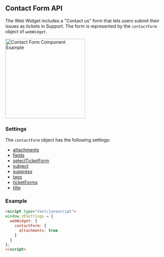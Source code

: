 
## Contact Form API

The Web Widget includes a "Contact us" form that lets users submit their issues as tickets in Support. The form is represented by the `contactForm` object of `webWidget`.

<img src="https://zen-marketing-documentation.s3.amazonaws.com/docs/en/web-widget/contactForm.png" alt="Contact Form Component Example" width="250px">

### Settings

The `contactForm` object has the following settings:

* [attachments](./settings#attachments)
* [fields](./settings#fields)
* [selectTicketForm](./settings#selectticketform)
* [subject](./settings#subject)
* [suppress](./settings#suppress)
* [tags](./settings#tags)
* [ticketForms](./settings#ticketforms)
* [title](./settings#title)

<a name="example-contact-form"></a>
### Example

```html
<script type="text/javascript">
window.zESettings = {
  webWidget: {
    contactForm: {
      attachments: true
    }
  }
};
</script>
```
